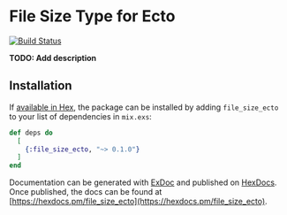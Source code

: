 # File Size Type for Ecto

[![Build Status](https://travis-ci.org/tlux/file_size_ecto.svg?branch=master)](https://travis-ci.org/tlux/file_size_ecto)

**TODO: Add description**

## Installation

If [available in Hex](https://hex.pm/docs/publish), the package can be installed
by adding `file_size_ecto` to your list of dependencies in `mix.exs`:

```elixir
def deps do
  [
    {:file_size_ecto, "~> 0.1.0"}
  ]
end
```

Documentation can be generated with [ExDoc](https://github.com/elixir-lang/ex_doc)
and published on [HexDocs](https://hexdocs.pm). Once published, the docs can
be found at [https://hexdocs.pm/file_size_ecto](https://hexdocs.pm/file_size_ecto).
